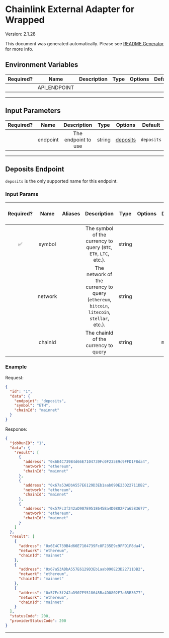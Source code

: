 # Chainlink External Adapter for Wrapped

Version: 2.1.28

This document was generated automatically. Please see [README Generator](../../scripts#readme-generator) for more info.

## Environment Variables

| Required? |     Name     | Description | Type | Options | Default |
| :-------: | :----------: | :---------: | :--: | :-----: | :-----: |
|           | API_ENDPOINT |             |      |         |         |

---

## Input Parameters

| Required? |   Name   |     Description     |  Type  |            Options             |  Default   |
| :-------: | :------: | :-----------------: | :----: | :----------------------------: | :--------: |
|           | endpoint | The endpoint to use | string | [deposits](#deposits-endpoint) | `deposits` |

---

## Deposits Endpoint

`deposits` is the only supported name for this endpoint.

### Input Params

| Required? |  Name   | Aliases |                                        Description                                         |  Type  | Options |  Default  | Depends On | Not Valid With |
| :-------: | :-----: | :-----: | :----------------------------------------------------------------------------------------: | :----: | :-----: | :-------: | :--------: | :------------: |
|    ✅     | symbol  |         |              The symbol of the currency to query (`BTC`, `ETH`, `LTC`, etc.).              | string |         |           |            |                |
|           | network |         | The network of the currency to query (`ethereum`, `bitcoin`, `litecoin`, `stellar`, etc.). | string |         |           |            |                |
|           | chainId |         |                            The chainId of the currency to query                            | string |         | `mainnet` |            |                |

### Example

Request:

```json
{
  "id": "1",
  "data": {
    "endpoint": "deposits",
    "symbol": "ETH",
    "chainId": "mainnet"
  }
}
```

Response:

```json
{
  "jobRunID": "1",
  "data": {
    "result": [
      {
        "address": "0x6E4C739B4d66E7104739Fc0F235E9c9FFD1F8da4",
        "network": "ethereum",
        "chainId": "mainnet"
      },
      {
        "address": "0x67a53ADbA557E6129D3Eb1aab090E23D22711DB2",
        "network": "ethereum",
        "chainId": "mainnet"
      },
      {
        "address": "0x57Fc3f242aD907E9518645Ba4D0802F7a65B3677",
        "network": "ethereum",
        "chainId": "mainnet"
      }
    ]
  },
  "result": [
    {
      "address": "0x6E4C739B4d66E7104739Fc0F235E9c9FFD1F8da4",
      "network": "ethereum",
      "chainId": "mainnet"
    },
    {
      "address": "0x67a53ADbA557E6129D3Eb1aab090E23D22711DB2",
      "network": "ethereum",
      "chainId": "mainnet"
    },
    {
      "address": "0x57Fc3f242aD907E9518645Ba4D0802F7a65B3677",
      "network": "ethereum",
      "chainId": "mainnet"
    }
  ],
  "statusCode": 200,
  "providerStatusCode": 200
}
```

---
